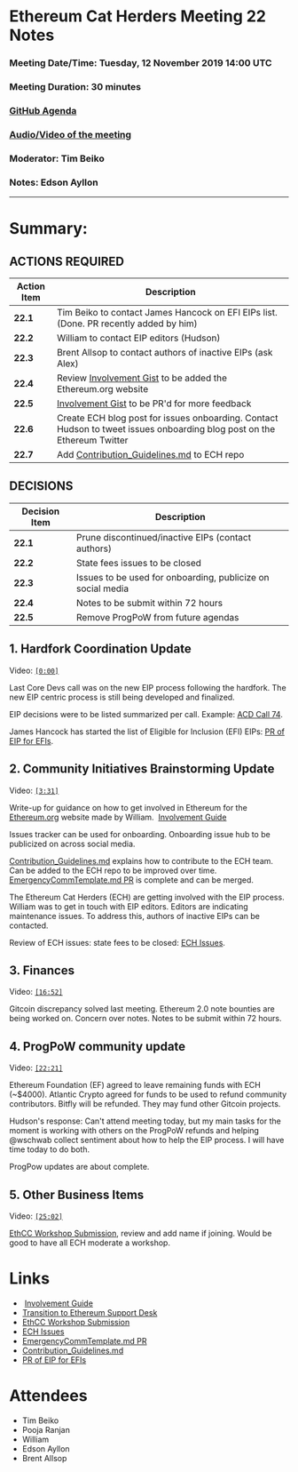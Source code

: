 
# Ethereum Cat Herders Meeting 22 Notes


### Meeting Date/Time: Tuesday, 12 November 2019 14:00 UTC
### Meeting Duration: 30 minutes
### [GitHub Agenda](https://github.com/ethereum-cat-herders/PM/issues/95)
### [Audio/Video of the meeting](https://www.youtube.com/watch?v=BzvSdU3MyGs)
### Moderator: Tim Beiko
### Notes: Edson Ayllon

-----------------------------

# **Summary:**


## **ACTIONS REQUIRED**


| Action Item | Description |
|--|--|
**22.1**|Tim Beiko to contact James Hancock on EFI EIPs list. (Done. PR recently added by him)
**22.2** | William to contact EIP editors (Hudson)
**22.3** | Brent Allsop to contact authors of inactive EIPs (ask Alex)
**22.4** | Review [Involvement Gist](https://gist.github.com/wschwab/6434e633af485475674031360018ef16) to be added the Ethereum.org website 
**22.5** | [Involvement Gist](https://gist.github.com/wschwab/6434e633af485475674031360018ef16) to be PR'd for more feedback
**22.6** | Create ECH blog post for issues onboarding. Contact Hudson to tweet issues onboarding blog post on the Ethereum Twitter
**22.7** | Add [Contribution_Guidelines.md](https://docs.google.com/document/d/1ErKyuxWtu1mw_mRVO5luu00K08m4ou5KEAAdz0Ifgwc/edit#) to ECH repo

## **DECISIONS**

Decision Item | Description
--|--
**22.1** | Prune discontinued/inactive EIPs (contact authors)
**22.2** | State fees issues to be closed 
**22.3** | Issues to be used for onboarding, publicize on social media
**22.4** | Notes to be submit within 72 hours
**22.5** | Remove ProgPoW from future agendas


## 1. Hardfork Coordination Update

Video: [`[0:00]`](https://youtu.be/BzvSdU3MyGs)

Last Core Devs call was on the new EIP process following the hardfork. The new EIP centric process is still being developed and finalized. 

EIP decisions were to be listed summarized per call. Example: [ACD Call 74]( https://github.com/ethereum/pm/blob/master/All%20Core%20Devs%20Meetings/Meeting%2074.md ).

James Hancock has started the list of Eligible for Inclusion (EFI) EIPs: [PR of EIP for EFIs](https://github.com/ethereum/EIPs/pull/2378).


## 2. Community Initiatives Brainstorming Update

Video: [`[3:31]`](https://youtu.be/BzvSdU3MyGs?t=211)

Write-up for guidance on how to get involved in Ethereum for the [Ethereum.org](https://ethereum.org/) website made by William.  [Involvement Guide](https://gist.github.com/wschwab/6434e633af485475674031360018ef16 )

Issues tracker can be used for onboarding. Onboarding issue hub to be publicized on across social media.

[Contribution_Guidelines.md](https://docs.google.com/document/d/1ErKyuxWtu1mw_mRVO5luu00K08m4ou5KEAAdz0Ifgwc/edit#) explains how to contribute to the ECH team. Can be added to the ECH repo to be improved over time. [EmergencyCommTemplate.md PR](https://github.com/ethereum-cat-herders/PM/pull/76) is complete and can be merged. 

The Ethereum Cat Herders (ECH) are getting involved with the EIP process. William was to get in touch with EIP editors. Editors are indicating maintenance issues. To address this, authors of inactive EIPs can be contacted. 

Review of ECH issues: state fees to be closed: [ECH Issues]( https://github.com/ethereum-cat-herders/PM/issues ).


## 3. Finances

Video: [`[16:52]`](https://youtu.be/BzvSdU3MyGs?t=1012)

Gitcoin discrepancy solved last meeting. Ethereum 2.0 note bounties are being worked on. Concern over notes. Notes to be submit within 72 hours.

## 4. ProgPoW community update

Video: [`[22:21]`](https://youtu.be/BzvSdU3MyGs?t=1341)

Ethereum Foundation (EF) agreed to leave remaining funds with ECH (~$4000). Atlantic Crypto agreed for funds to be used to refund community contributors. Bitfly will be refunded. They may fund other Gitcoin projects.

Hudson's response: Can't attend meeting today, but my main tasks for the moment is working with others on the ProgPoW refunds and helping @wschwab collect sentiment about how to help the EIP process. I will have time today to do both.

ProgPow updates are about complete.

## 5. Other Business Items

Video: [`[25:02]`](https://youtu.be/BzvSdU3MyGs?t=1502)

[EthCC Workshop Submission](https://docs.google.com/document/d/1ErKyuxWtu1mw_mRVO5luu00K08m4ou5KEAAdz0Ifgwc/edit), review and add name if joining. Would be good to have all ECH moderate a workshop.

# Links

-  [Involvement Guide](https://gist.github.com/wschwab/6434e633af485475674031360018ef16 )
- [Transition to Ethereum Support Desk]( https://docs.google.com/document/d/1T9OiuFWakNgdFb1XcYIfNeSgIh4U2C2RWfgWYRa9NEw/edit )
- [EthCC Workshop Submission](https://docs.google.com/document/d/1ErKyuxWtu1mw_mRVO5luu00K08m4ou5KEAAdz0Ifgwc/edit)
- [ECH Issues]( https://github.com/ethereum-cat-herders/PM/issues )
- [EmergencyCommTemplate.md PR](https://github.com/ethereum-cat-herders/PM/pull/76)
- [Contribution_Guidelines.md](https://docs.google.com/document/d/1ErKyuxWtu1mw_mRVO5luu00K08m4ou5KEAAdz0Ifgwc/edit#)
- [PR of EIP for EFIs](https://github.com/ethereum/EIPs/pull/2378)

# Attendees

- Tim Beiko
- Pooja Ranjan
- William
- Edson Ayllon
- Brent Allsop
